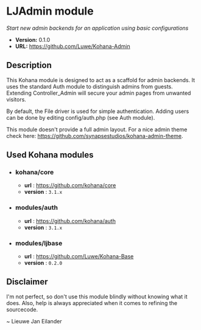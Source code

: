 # LJAdmin module

*Start new admin backends for an application using basic configurations*

- **Version:** 0.1.0
- **URL:** <https://github.com/Luwe/Kohana-Admin>

## Description

This Kohana module is designed to act as a scaffold for admin backends. It uses the standard Auth module to distinguish admins from guests. Extending Controller_Admin will secure your admin pages from unwanted visitors.

By default, the File driver is used for simple authentication. Adding users can be done by editing config/auth.php (see Auth module).

This module doesn't provide a full admin layout. For a nice admin theme check here: <https://github.com/synapsestudios/kohana-admin-theme>.

## Used Kohana modules

- ### kohana/core
  - **url** : <https://github.com/kohana/core>
  - **version** : `3.1.x`
  
- ### modules/auth
	- **url** : <https://github.com/kohana/auth>
  - **version** : `3.1.x`
- ### modules/ljbase
	- **url** : <https://github.com/Luwe/Kohana-Base>
  - **version** : `0.2.0`

## Disclaimer

I'm not perfect, so don't use this module blindly without knowing what it does. Also, help is always appreciated when it comes to refining the sourcecode.

~ Lieuwe Jan Eilander
